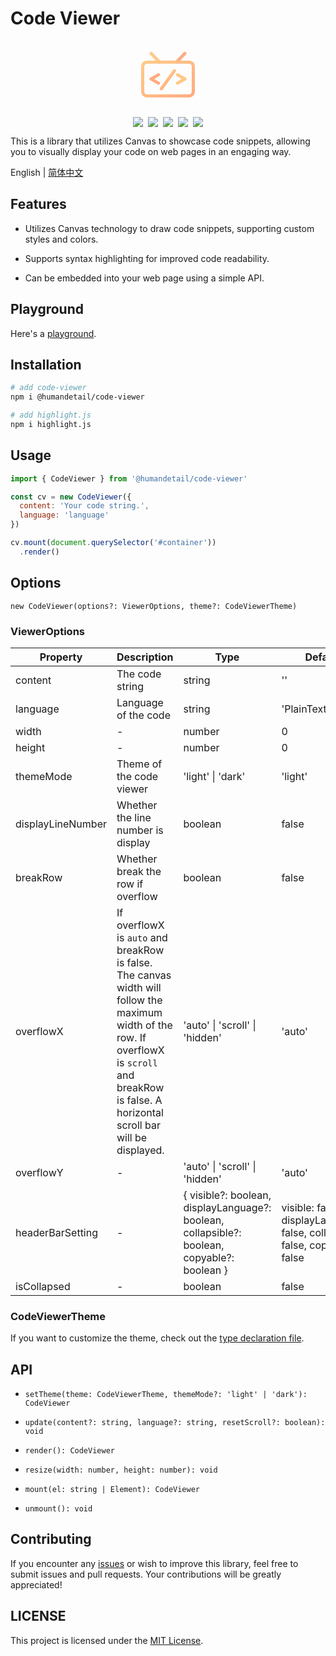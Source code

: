 # Code Viewer

<p style="display: flex; justify-content: center;">
  <svg width="108" height="108" viewBox="0 0 1024 1024" version="1.1" xmlns="http://www.w3.org/2000/svg"><defs><linearGradient id="code-viewer-gradient" x1="0%" y1="0%" x2="100%" y2="100%"><stop offset="5%" stop-color="#FFC988" /><stop offset="95%" stop-color="#FFAC81" /></linearGradient></defs><line x1="384" y1="324" x2="256" y2="192" stroke-width="48" stroke-linecap="round" stroke="#FFC988" /><line x1="640" y1="324" x2="768" y2="192" stroke-width="48" stroke-linecap="round" stroke="#FFAC81" /><rect x="128" y="324" width="768" height="512" rx="64" fill="none" stroke-width="48" stroke="url('#code-viewer-gradient')" /><g stroke="#FFAC81"><g><line x1="256" y1="580" x2="384" y2="580" stroke-width="48" stroke-linecap="round" transform="rotate(-30,256,580)" /></g><g><line x1="256" y1="580" x2="384" y2="580" stroke-width="48" stroke-linecap="round" transform="rotate(30,256,580)" /></g></g><g stroke="#FFC988" transform="rotate(180,512,580)"><g><line x1="256" y1="580" x2="384" y2="580" stroke-width="48" stroke-linecap="round" transform="rotate(-30,256,580)" /></g><g><line x1="256" y1="580" x2="384" y2="580" stroke-width="48" stroke-linecap="round" transform="rotate(30,256,580)" /></g></g><rect x="488" y="384" width="48" height="384" rx="24" fill="url('#code-viewer-gradient')" transform="rotate(36,488,580)" /></svg>
</p>

<p style="display: flex; justify-content: center; flex-wrap: wrap; gap: 8px;">
  <a href="https://www.npmjs.com/package/@humandetail/code-viewer">
    <img src="https://img.shields.io/npm/v/@humandetail/code-viewer.svg" />
  </a>
  <a href="https://github.com/humandetail/code-viewer/actions/workflows/ci.yaml">
    <img src="https://github.com/humandetail/code-viewer/actions/workflows/ci.yaml/badge.svg?branch=main" />
  </a>
  <a href="https://github.com/humandetail/code-viewer/blob/main/LICENSE">
    <img src="https://img.shields.io/github/license/humandetail/code-viewer.svg" />
  </a>
  <a href="https://github.com/humandetail/code-viewer/issues">
    <img src="https://img.shields.io/github/issues/humandetail/code-viewer.svg" />
  </a>
  <a href="https://github.com/humandetail/code-viewer">
    <img src="https://img.shields.io/github/stars/humandetail/code-viewer.svg" />
  </a>
</p>

This is a library that utilizes Canvas to showcase code snippets, allowing you to visually display your code on web pages in an engaging way.

English | [简体中文](https://github.com/humandetail/code-viewer/blob/main/README-zh_CN.md)

## Features

- Utilizes Canvas technology to draw code snippets, supporting custom styles and colors.

- Supports syntax highlighting for improved code readability.

- Can be embedded into your web page using a simple API.

## Playground

Here's a [playground](https://humandetail.github.io/code-viewer/).

## Installation

```bash
# add code-viewer
npm i @humandetail/code-viewer

# add highlight.js
npm i highlight.js
```

## Usage

```js
import { CodeViewer } from '@humandetail/code-viewer'

const cv = new CodeViewer({
  content: 'Your code string.',
  language: 'language'
})

cv.mount(document.querySelector('#container'))
  .render()
```

## Options

`new CodeViewer(options?: ViewerOptions, theme?: CodeViewerTheme)`

### ViewerOptions

|Property|Description|Type|Default|
|-|-|-|-|
|content|The code string|string|''|
|language|Language of the code|string|'PlainText'|
|width|-|number|0|
|height|-|number|0|
|themeMode|Theme of the code viewer|'light' \| 'dark'|'light'|
|displayLineNumber|Whether the line number is display|boolean|false|
|breakRow|Whether break the row if overflow|boolean|false|
|overflowX|If overflowX is `auto` and breakRow is false. The canvas width will follow the maximum width of the row. If overflowX is `scroll` and breakRow is false. A horizontal scroll bar will be displayed.|'auto' \| 'scroll' \| 'hidden'|'auto'|
|overflowY|-|'auto' \| 'scroll' \| 'hidden'|'auto'|
|headerBarSetting|-|{ visible?: boolean, displayLanguage?: boolean, collapsible?: boolean, copyable?: boolean }|visible: false, displayLanguage: false, collapsible: false, copyable: false|
|isCollapsed|-|boolean|false|

### CodeViewerTheme

If you want to customize the theme, check out the [type declaration file](https://github.com/humandetail/code-viewer/blob/main/packages/core/src/themes/index.ts).

## API

- `setTheme(theme: CodeViewerTheme, themeMode?: 'light' | 'dark'): CodeViewer`

- `update(content?: string, language?: string, resetScroll?: boolean): void`

- `render(): CodeViewer`

- `resize(width: number, height: number): void`

- `mount(el: string | Element): CodeViewer`

- `unmount(): void`

## Contributing

If you encounter any [issues](https://github.com/humandetail/code-viewer/issues) or wish to improve this library, feel free to submit issues and pull requests. Your contributions will be greatly appreciated!

## LICENSE

This project is licensed under the [MIT License](https://github.com/humandetail/code-viewer/blob/main/LICENSE).
